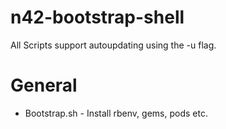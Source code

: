 # n42-bootstrap-shell
All Scripts support autoupdating using the -u flag.

# General

- Bootstrap.sh - Install rbenv, gems, pods etc.
